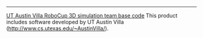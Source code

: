 ---
[UT Austin Villa RoboCup 3D simulation team base code](https://github.com/LARG/utaustinvilla3d)
This product includes software developed by UT Austin Villa (http://www.cs.utexas.edu/~AustinVilla/).

